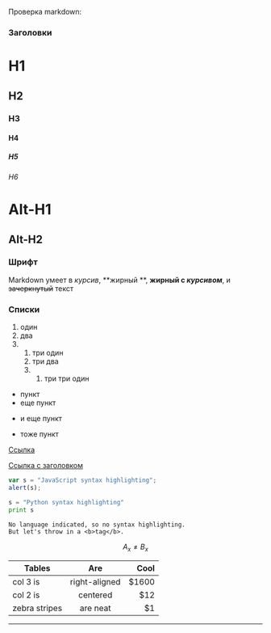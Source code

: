 Проверка markdown:

### Заголовки

# H1

## H2

### H3

#### H4

##### H5

###### H6

Alt-H1
======

Alt-H2
------

### Шрифт

Markdown умеет в *курсив*, **жирный **, **жирный с _курсивом_**, и ~~зачеркнутый~~ текст

### Cписки

1. один
2. два
3. 1. три один
   2. три два
   3. 1. три три один

* пункт
* еще пункт

+ и еще пункт

- тоже пункт

[Ссылка](https://www.youtube.com/watch?v=dQw4w9WgXcQ)

[Ссылка с заголовком](https://www.youtube.com/watch?v=dQw4w9WgXcQ "Youtube")

```javascript
var s = "JavaScript syntax highlighting";
alert(s);
```

```python
s = "Python syntax highlighting"
print s
```

```
No language indicated, so no syntax highlighting. 
But let's throw in a <b>tag</b>.
```

$$A_x \neq B_x$$

| Tables        | Are           | Cool  |
| ------------- |:-------------:| -----:|
| col 3 is      | right-aligned | $1600 |
| col 2 is      | centered      |   $12 |
| zebra stripes | are neat      |    $1 |

***

